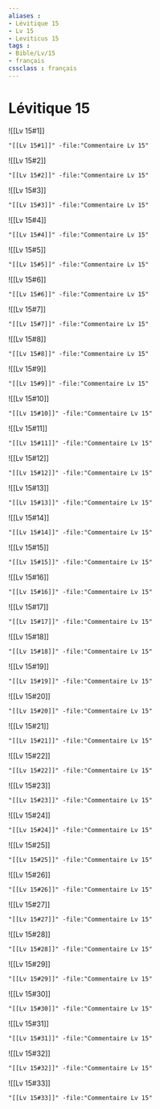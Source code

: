 ```yaml
---
aliases : 
- Lévitique 15
- Lv 15
- Leviticus 15
tags : 
- Bible/Lv/15
- français
cssclass : français
---
```


# Lévitique 15

![[Lv 15#1]]

```query
"[[Lv 15#1]]" -file:"Commentaire Lv 15"
```

![[Lv 15#2]]

```query
"[[Lv 15#2]]" -file:"Commentaire Lv 15"
```

![[Lv 15#3]]

```query
"[[Lv 15#3]]" -file:"Commentaire Lv 15"
```

![[Lv 15#4]]

```query
"[[Lv 15#4]]" -file:"Commentaire Lv 15"
```

![[Lv 15#5]]

```query
"[[Lv 15#5]]" -file:"Commentaire Lv 15"
```

![[Lv 15#6]]

```query
"[[Lv 15#6]]" -file:"Commentaire Lv 15"
```

![[Lv 15#7]]

```query
"[[Lv 15#7]]" -file:"Commentaire Lv 15"
```

![[Lv 15#8]]

```query
"[[Lv 15#8]]" -file:"Commentaire Lv 15"
```

![[Lv 15#9]]

```query
"[[Lv 15#9]]" -file:"Commentaire Lv 15"
```

![[Lv 15#10]]

```query
"[[Lv 15#10]]" -file:"Commentaire Lv 15"
```

![[Lv 15#11]]

```query
"[[Lv 15#11]]" -file:"Commentaire Lv 15"
```

![[Lv 15#12]]

```query
"[[Lv 15#12]]" -file:"Commentaire Lv 15"
```

![[Lv 15#13]]

```query
"[[Lv 15#13]]" -file:"Commentaire Lv 15"
```

![[Lv 15#14]]

```query
"[[Lv 15#14]]" -file:"Commentaire Lv 15"
```

![[Lv 15#15]]

```query
"[[Lv 15#15]]" -file:"Commentaire Lv 15"
```

![[Lv 15#16]]

```query
"[[Lv 15#16]]" -file:"Commentaire Lv 15"
```

![[Lv 15#17]]

```query
"[[Lv 15#17]]" -file:"Commentaire Lv 15"
```

![[Lv 15#18]]

```query
"[[Lv 15#18]]" -file:"Commentaire Lv 15"
```

![[Lv 15#19]]

```query
"[[Lv 15#19]]" -file:"Commentaire Lv 15"
```

![[Lv 15#20]]

```query
"[[Lv 15#20]]" -file:"Commentaire Lv 15"
```

![[Lv 15#21]]

```query
"[[Lv 15#21]]" -file:"Commentaire Lv 15"
```

![[Lv 15#22]]

```query
"[[Lv 15#22]]" -file:"Commentaire Lv 15"
```

![[Lv 15#23]]

```query
"[[Lv 15#23]]" -file:"Commentaire Lv 15"
```

![[Lv 15#24]]

```query
"[[Lv 15#24]]" -file:"Commentaire Lv 15"
```

![[Lv 15#25]]

```query
"[[Lv 15#25]]" -file:"Commentaire Lv 15"
```

![[Lv 15#26]]

```query
"[[Lv 15#26]]" -file:"Commentaire Lv 15"
```

![[Lv 15#27]]

```query
"[[Lv 15#27]]" -file:"Commentaire Lv 15"
```

![[Lv 15#28]]

```query
"[[Lv 15#28]]" -file:"Commentaire Lv 15"
```

![[Lv 15#29]]

```query
"[[Lv 15#29]]" -file:"Commentaire Lv 15"
```

![[Lv 15#30]]

```query
"[[Lv 15#30]]" -file:"Commentaire Lv 15"
```

![[Lv 15#31]]

```query
"[[Lv 15#31]]" -file:"Commentaire Lv 15"
```

![[Lv 15#32]]

```query
"[[Lv 15#32]]" -file:"Commentaire Lv 15"
```

![[Lv 15#33]]

```query
"[[Lv 15#33]]" -file:"Commentaire Lv 15"
```

